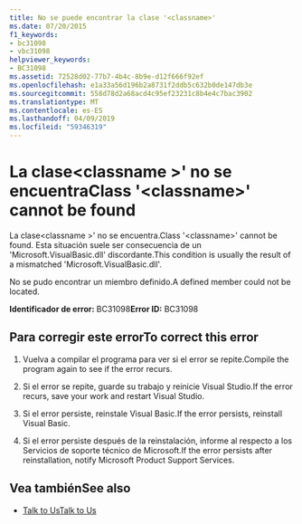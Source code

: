 ```yaml
---
title: No se puede encontrar la clase '<classname>'
ms.date: 07/20/2015
f1_keywords:
- bc31098
- vbc31098
helpviewer_keywords:
- BC31098
ms.assetid: 72528d02-77b7-4b4c-8b9e-d12f666f92ef
ms.openlocfilehash: e1a33a56d196b2a8731f2ddb5c632b0de147db3e
ms.sourcegitcommit: 558d78d2a68acd4c95ef23231c8b4e4c7bac3902
ms.translationtype: MT
ms.contentlocale: es-ES
ms.lasthandoff: 04/09/2019
ms.locfileid: "59346319"
---
```

# <a name="class-classname-cannot-be-found"></a><span data-ttu-id="34410-102">La clase\<classname >' no se encuentra</span><span class="sxs-lookup"><span data-stu-id="34410-102">Class '\<classname>' cannot be found</span></span>
<span data-ttu-id="34410-103">La clase\<classname >' no se encuentra.</span><span class="sxs-lookup"><span data-stu-id="34410-103">Class '\<classname>' cannot be found.</span></span> <span data-ttu-id="34410-104">Esta situación suele ser consecuencia de un 'Microsoft.VisualBasic.dll' discordante.</span><span class="sxs-lookup"><span data-stu-id="34410-104">This condition is usually the result of a mismatched 'Microsoft.VisualBasic.dll'.</span></span>  
  
 <span data-ttu-id="34410-105">No se pudo encontrar un miembro definido.</span><span class="sxs-lookup"><span data-stu-id="34410-105">A defined member could not be located.</span></span>  
  
 <span data-ttu-id="34410-106">**Identificador de error:** BC31098</span><span class="sxs-lookup"><span data-stu-id="34410-106">**Error ID:** BC31098</span></span>  
  
## <a name="to-correct-this-error"></a><span data-ttu-id="34410-107">Para corregir este error</span><span class="sxs-lookup"><span data-stu-id="34410-107">To correct this error</span></span>  
  
1. <span data-ttu-id="34410-108">Vuelva a compilar el programa para ver si el error se repite.</span><span class="sxs-lookup"><span data-stu-id="34410-108">Compile the program again to see if the error recurs.</span></span>  
  
2. <span data-ttu-id="34410-109">Si el error se repite, guarde su trabajo y reinicie Visual Studio.</span><span class="sxs-lookup"><span data-stu-id="34410-109">If the error recurs, save your work and restart Visual Studio.</span></span>  
  
3. <span data-ttu-id="34410-110">Si el error persiste, reinstale Visual Basic.</span><span class="sxs-lookup"><span data-stu-id="34410-110">If the error persists, reinstall Visual Basic.</span></span>  
  
4. <span data-ttu-id="34410-111">Si el error persiste después de la reinstalación, informe al respecto a los Servicios de soporte técnico de Microsoft.</span><span class="sxs-lookup"><span data-stu-id="34410-111">If the error persists after reinstallation, notify Microsoft Product Support Services.</span></span>  
  
## <a name="see-also"></a><span data-ttu-id="34410-112">Vea también</span><span class="sxs-lookup"><span data-stu-id="34410-112">See also</span></span>

- [<span data-ttu-id="34410-113">Talk to Us</span><span class="sxs-lookup"><span data-stu-id="34410-113">Talk to Us</span></span>](/visualstudio/ide/talk-to-us)
